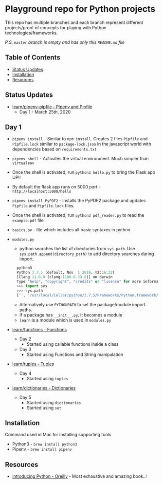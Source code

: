 # Playground repo for Python projects
This repo has multiple branches and each branch represent different projects/proof of concepts for playing with Python technologies/frameworks.

_P.S. `master` branch is empty and has only this `README.md` file_

## Table of Contents
- [Status Updates](#status-updates)
- [Installation](#installation)
- [Resources](#resources)

## Status Updates
- [learn/pipenv-pipfile - Pipenv and Pipfile](https://github.com/TechPrimers/python-playground/tree/learn/pipenv-pipfile)
  - Day 1 - March 25th, 2020
 ## Day 1
- `pipenv install` - Similar to `npm install`. Creates 2 files `Pipfile` and `Pipfile.lock` similar to `package-lock.json` in the javascript world with dependencies based on `requirements.txt`
- `pipenv shell` - Activates the virtual environment. Much simpler than `virtualenv`
- Once the shell is activated, run `python3 hello.py` to bring the Flask app UP!!
- By default the flask app runs on 5000 port - `http://localhost:5000/hello`
- `pipenv install PyPDF2` - installs the PyPDF2 package and updates `Pipfile` and `Pipfile.lock` files.
- Once the shell is activated, run `python3 pdf_reader.py` to read the `example.pdf` file
- `basics.py` - file which includes all basic syntaxes in python
- `modules.py` 
    - python searches the list of directories from `sys.path`. Use `sys.path.append(directory_path)` to add directory searches during import.
  ```python
    python3          
    Python 3.7.5 (default, Nov  1 2019, 02:16:32) 
    [Clang 11.0.0 (clang-1100.0.33.8)] on darwin
    Type "help", "copyright", "credits" or "license" for more information.
    >>> import sys
    >>> sys.path
    ['', '/usr/local/Cellar/python/3.7.5/Frameworks/Python.framework/Versions/3.7/lib/python37.zip', '/usr/local/Cellar/python/3.7.5/Frameworks/Python.framework/Versions/3.7/lib/python3.7', '/usr/local/Cellar/python/3.7.5/Frameworks/Python.framework/Versions/3.7/lib/python3.7/lib-dynload', '/usr/local/lib/python3.7/site-packages']
  ```
    - Alternatively use `PYTHONPATH` to set the package/module import paths.
    - If a package has `__init__.py`, it becomes a module
    - `learn` is a module which is used in `modules.py`


- [learn/functions - Functions](https://github.com/TechPrimers/python-playground/tree/learn/functions)
  - Day 2
    - Started using callable functions inside a class
  - Day 3
    - Started using Functions and String manipulation
- [learn/tuples - Tuples](https://github.com/TechPrimers/python-playground/tree/learn/tuples)
  - Day 4
    - Started using `tuples`
- [learn/dictionaries - Dictionaries](https://github.com/TechPrimers/python-playground/tree/learn/dictionaries)
  - Day 5
    - Started using `dictionaries`
    - Started using `set`

## Installation
Command used in Mac for installing supporting tools
- Python3 - `brew install python3`
- Pipenv - `brew install pipenv`

## Resources
- [Introducing Python - Oreilly](https://learning.oreilly.com/library/view/introducing-python-2nd) - Most exhaustive and amazing book..!
